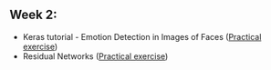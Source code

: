 ## Week 2:
  - Keras tutorial - Emotion Detection in Images of Faces ([Practical exercise](https://github.com/Kochurovskyi/Deep_Neural_Network_Projects/blob/main/Courses%20(COURSERA)/4.%20Convolutional_Neural_Networks/week2/KerasTutorial/Keras_Tutorial_v2a.ipynb))
  - Residual Networks ([Practical exercise](https://github.com/Kochurovskyi/Deep_Neural_Network_Projects/blob/main/Courses%20(COURSERA)/4.%20Convolutional_Neural_Networks/week2/ResNets/Residual_Networks_v2a.ipynb))
